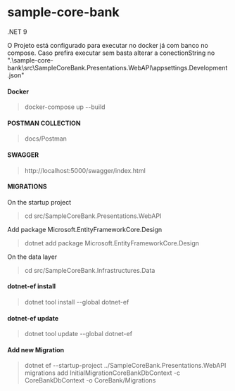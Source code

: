 # sample-core-bank

.NET 9

O Projeto está configurado para executar no docker já com banco no compose.
Caso prefira executar sem basta alterar a conectionString no ".\sample-core-bank\src\SampleCoreBank.Presentations.WebAPI\appsettings.Development.json"

#### Docker
> docker-compose up --build

#### POSTMAN COLLECTION
> docs/Postman

#### SWAGGER
> http://localhost:5000/swagger/index.html


#### MIGRATIONS
On the startup project
> cd src/SampleCoreBank.Presentations.WebAPI

Add package Microsoft.EntityFrameworkCore.Design
> dotnet add package Microsoft.EntityFrameworkCore.Design

On the data layer
> cd src/SampleCoreBank.Infrastructures.Data

#### dotnet-ef install
> dotnet tool install --global dotnet-ef

#### dotnet-ef update
> dotnet tool update --global dotnet-ef

#### Add new Migration
> dotnet ef --startup-project ../SampleCoreBank.Presentations.WebAPI migrations add InitialMigrationCoreBankDbContext -c CoreBankDbContext -o CoreBank/Migrations
